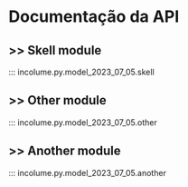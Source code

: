 # Documentação da API

## >> Skell module

::: incolume.py.model_2023_07_05.skell

## >> Other module

::: incolume.py.model_2023_07_05.other


## >> Another module

::: incolume.py.model_2023_07_05.another
